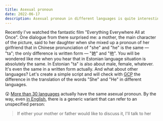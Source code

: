 ```yaml
---
title: Asexual pronoun
date: 2022-06-17
description: Asexual pronoun in different languages is quite interesting topic. With usage of Google Translate API we can check the difference in the translation of the words "She" and "He" in different languages
---
```

Recently I've watched the fantastic film "Everything Everywhere All at Once". One dialogue from there surprised me: a mother, the main character of the picture, said to her daughter when she mixed up a pronoun of her girlfriend that in Chinese pronunciation of "she" and "he" is the same — "ta"; the only difference is written form — "她" and "他". You will be wondered like me when you hear that in Estonian language situation is absolutely the same. In Estonian "ta" is also about male, female, whatever. It's even the same in a written form actually. And what about other languages? Let's create a simple script and will check with <a href="https://cloud.google.com/" target="_blank">GCP</a> the difference in the translation of the words "She" and "He" in different languages.


😲 <a href="https://gist.github.com/underoot/5db2d02995e3583cbf8628faeda67795" target="_blank">More than 30 languages</a> actually have the same asexual pronoun. By the way, even <a href="https://en.wikipedia.org/wiki/She_(pronoun)" target="_blank">in English</a>, there is a generic variant that can refer to an unspecified person:

> If either your mother or father would like to discuss it, I'll talk to her
